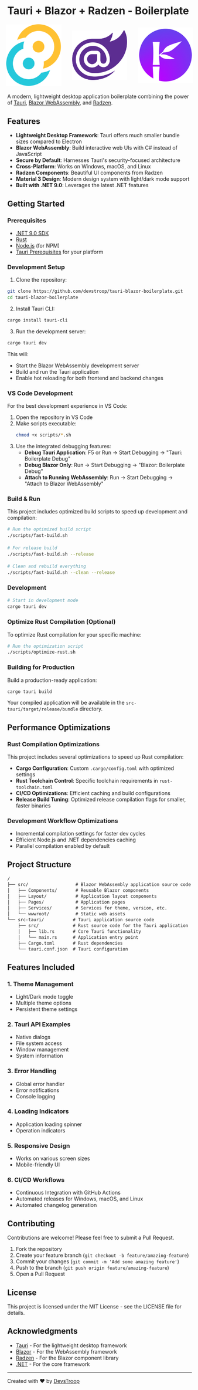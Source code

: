# Tauri + Blazor + Radzen - Boilerplate

<div align="center" style="display: flex; justify-content: center; align-items: center; gap: 30px; margin: 20px 0;">
  <img src="src/wwwroot/images/tauri.svg" alt="Tauri" width="150" />
  <img src="src/wwwroot/images/blazor.png" alt="Blazor" width="150" />
  <img src="src/wwwroot/images/radzen.png" alt="Radzen" width="150" />
</div>

A modern, lightweight desktop application boilerplate combining the power of [Tauri](https://tauri.app/), [Blazor WebAssembly](https://dotnet.microsoft.com/apps/aspnet/web-apps/blazor), and [Radzen](https://blazor.radzen.com/).

## Features

- **Lightweight Desktop Framework**: Tauri offers much smaller bundle sizes compared to Electron
- **Blazor WebAssembly**: Build interactive web UIs with C# instead of JavaScript
- **Secure by Default**: Harnesses Tauri's security-focused architecture
- **Cross-Platform**: Works on Windows, macOS, and Linux
- **Radzen Components**: Beautiful UI components from Radzen
- **Material 3 Design**: Modern design system with light/dark mode support
- **Built with .NET 9.0**: Leverages the latest .NET features

## Getting Started

### Prerequisites

- [.NET 9.0 SDK](https://dotnet.microsoft.com/download/dotnet/9.0)
- [Rust](https://www.rust-lang.org/tools/install)
- [Node.js](https://nodejs.org/) (for NPM)
- [Tauri Prerequisites](https://tauri.app/v1/guides/getting-started/prerequisites) for your platform

### Development Setup

1. Clone the repository:

```bash
git clone https://github.com/devstroop/tauri-blazor-boilerplate.git
cd tauri-blazor-boilerplate
```

2. Install Tauri CLI:

```bash
cargo install tauri-cli
```

3. Run the development server:

```bash
cargo tauri dev
```

This will:
- Start the Blazor WebAssembly development server
- Build and run the Tauri application
- Enable hot reloading for both frontend and backend changes

### VS Code Development

For the best development experience in VS Code:

1. Open the repository in VS Code
2. Make scripts executable:
   ```bash
   chmod +x scripts/*.sh
   ```
3. Use the integrated debugging features:
   - **Debug Tauri Application**: F5 or Run → Start Debugging → "Tauri: Boilerplate Debug"
   - **Debug Blazor Only**: Run → Start Debugging → "Blazor: Boilerplate Debug"
   - **Attach to Running WebAssembly**: Run → Start Debugging → "Attach to Blazor WebAssembly"

### Build & Run

This project includes optimized build scripts to speed up development and compilation:

```bash
# Run the optimized build script
./scripts/fast-build.sh

# For release build
./scripts/fast-build.sh --release

# Clean and rebuild everything
./scripts/fast-build.sh --clean --release
```

### Development

```bash
# Start in development mode
cargo tauri dev
```

### Optimize Rust Compilation (Optional)

To optimize Rust compilation for your specific machine:

```bash
# Run the optimization script
./scripts/optimize-rust.sh
```

### Building for Production

Build a production-ready application:

```bash
cargo tauri build
```

Your compiled application will be available in the `src-tauri/target/release/bundle` directory.

## Performance Optimizations

### Rust Compilation Optimizations
This project includes several optimizations to speed up Rust compilation:

- **Cargo Configuration**: Custom `.cargo/config.toml` with optimized settings
- **Rust Toolchain Control**: Specific toolchain requirements in `rust-toolchain.toml`
- **CI/CD Optimizations**: Efficient caching and build configurations
- **Release Build Tuning**: Optimized release compilation flags for smaller, faster binaries

### Development Workflow Optimizations
- Incremental compilation settings for faster dev cycles
- Efficient Node.js and .NET dependencies caching
- Parallel compilation enabled by default

## Project Structure

```
/
├── src/                  # Blazor WebAssembly application source code
│   ├── Components/       # Reusable Blazor components
│   ├── Layout/           # Application layout components
│   ├── Pages/            # Application pages
│   ├── Services/         # Services for theme, version, etc.
│   └── wwwroot/          # Static web assets
└── src-tauri/           # Tauri application source code
    ├── src/             # Rust source code for the Tauri application
    │   ├── lib.rs       # Core Tauri functionality
    │   └── main.rs      # Application entry point
    ├── Cargo.toml       # Rust dependencies
    └── tauri.conf.json  # Tauri configuration
```

## Features Included

### 1. Theme Management
- Light/Dark mode toggle
- Multiple theme options
- Persistent theme settings

### 2. Tauri API Examples
- Native dialogs
- File system access
- Window management
- System information

### 3. Error Handling
- Global error handler
- Error notifications
- Console logging

### 4. Loading Indicators
- Application loading spinner
- Operation indicators

### 5. Responsive Design
- Works on various screen sizes
- Mobile-friendly UI

### 6. CI/CD Workflows
- Continuous Integration with GitHub Actions
- Automated releases for Windows, macOS, and Linux
- Automated changelog generation

## Contributing

Contributions are welcome! Please feel free to submit a Pull Request.

1. Fork the repository
2. Create your feature branch (`git checkout -b feature/amazing-feature`)
3. Commit your changes (`git commit -m 'Add some amazing feature'`)
4. Push to the branch (`git push origin feature/amazing-feature`)
5. Open a Pull Request

## License

This project is licensed under the MIT License - see the LICENSE file for details.

## Acknowledgments

- [Tauri](https://tauri.app/) - For the lightweight desktop framework
- [Blazor](https://dotnet.microsoft.com/apps/aspnet/web-apps/blazor) - For the WebAssembly framework
- [Radzen](https://radzen.com/) - For the Blazor component library
- [.NET](https://dotnet.microsoft.com/) - For the core framework

---

Created with ❤️ by [DevsTroop](https://github.com/devstroop)
